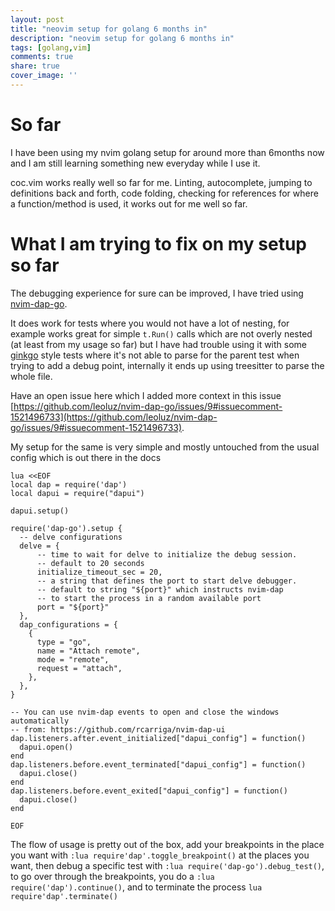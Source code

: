 ```yaml
---
layout: post
title: "neovim setup for golang 6 months in"
description: "neovim setup for golang 6 months in"
tags: [golang,vim]
comments: true
share: true
cover_image: ''
---
```


# So far

I have been using my nvim golang setup for around more than 6months now and I am still learning something new everyday while I use it.

coc.vim works really well so far for me. Linting, autocomplete, jumping to definitions back and forth, code folding, checking for references for where a function/method is used, it works out for me well so far.

# What I am trying to fix on my setup so far

The debugging experience for sure can be improved, I have tried using [nvim-dap-go](https://github.com/leoluz/nvim-dap-go/).

It does work for tests where you would not have a lot of nesting, for example works great for simple `t.Run()` calls which are not overly nested (at least from my usage so far) but I have had trouble using it with some [ginkgo](https://github.com/onsi/ginkgo) style tests where it's not able to parse for the parent test when trying to add a debug point, internally it ends up using treesitter to parse the whole file.

Have an open issue here which I added more context in this issue [https://github.com/leoluz/nvim-dap-go/issues/9#issuecomment-1521496733](https://github.com/leoluz/nvim-dap-go/issues/9#issuecomment-1521496733).

My setup for the same is very simple and mostly untouched from the usual config which is out there in the docs


```vim
lua <<EOF
local dap = require('dap')
local dapui = require("dapui")

dapui.setup()

require('dap-go').setup {
  -- delve configurations
  delve = {
      -- time to wait for delve to initialize the debug session.
      -- default to 20 seconds
      initialize_timeout_sec = 20,
      -- a string that defines the port to start delve debugger.
      -- default to string "${port}" which instructs nvim-dap
      -- to start the process in a random available port
      port = "${port}"
  },
  dap_configurations = {
    {
      type = "go",
      name = "Attach remote",
      mode = "remote",
      request = "attach",
    },
  },
}

-- You can use nvim-dap events to open and close the windows automatically
-- from: https://github.com/rcarriga/nvim-dap-ui
dap.listeners.after.event_initialized["dapui_config"] = function()
  dapui.open()
end
dap.listeners.before.event_terminated["dapui_config"] = function()
  dapui.close()
end
dap.listeners.before.event_exited["dapui_config"] = function()
  dapui.close()
end

EOF
```

The flow of usage is pretty out of the box, add your breakpoints in the place you want with `:lua require'dap'.toggle_breakpoint()` at the places you want, then debug a specific test with `:lua require('dap-go').debug_test()`, to go over through the breakpoints, you do a `:lua require('dap').continue()`, and to terminate the process `lua require'dap'.terminate()`

